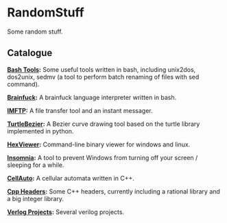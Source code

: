 # RandomStuff

Some random stuff.

## Catalogue

**[Bash Tools](/Bash):** Some useful tools written in bash, including unix2dos, dos2unix, sedmv (a tool to perform batch renaming of files with sed command).

**[Brainfuck](/Bash/Brainfuck):** A brainfuck language interpreter written in bash.

**[IMFTP](/Python/IMFTP):** A file transfer tool and an instant messager.

**[TurtleBezier](/Python/TurtleBezier):** A Bezier curve drawing tool based on the turtle library implemented in python.

**[HexViewer](/C/HexViewer):** Command-line binary viewer for windows and linux.

**[Insomnia](/C/Insomnia):** A tool to prevent Windows from turning off your screen / sleeping for a while.

**[CellAuto](/C++/CellAuto):** A cellular automata written in C++.

**[Cpp Headers](/C++/include):** Some C++ headers, currently including a rational library and a big integer library.

**[Verlog Projects](/Verilog):** Several verilog projects.

